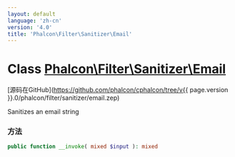 ```yaml
---
layout: default
language: 'zh-cn'
version: '4.0'
title: 'Phalcon\Filter\Sanitizer\Email'
---
```


# Class [Phalcon\Filter\Sanitizer\Email](Phalcon_Filter_Sanitizer_Email)

[源码在GitHub](https://github.com/phalcon/cphalcon/tree/v{{ page.version }}.0/phalcon/filter/sanitizer/email.zep)

Sanitizes an email string

### 方法

```php
public function __invoke( mixed $input ): mixed
```